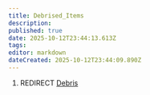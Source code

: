 ```yaml
---
title: Debrised_Items
description: 
published: true
date: 2025-10-12T23:44:13.613Z
tags: 
editor: markdown
dateCreated: 2025-10-12T23:44:09.890Z
---
```


1.  REDIRECT [Debris](Debris "wikilink")